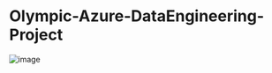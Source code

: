 # Olympic-Azure-DataEngineering-Project

![image](https://github.com/user-attachments/assets/898645a7-3477-49ef-be55-96d53eb24bfa)

